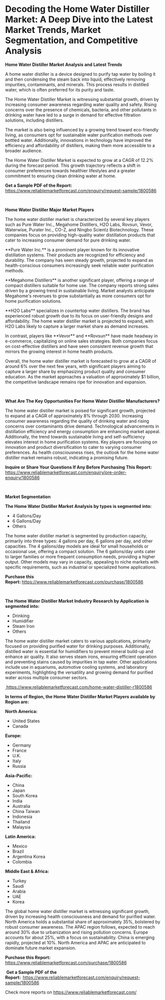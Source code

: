 <p><h1>Decoding the Home Water Distiller Market: A Deep Dive into the Latest Market Trends, Market Segmentation, and Competitive Analysis</h1></p><p><strong>Home Water Distiller Market Analysis and Latest Trends</strong></p>
<p><p>A home water distiller is a device designed to purify tap water by boiling it and then condensing the steam back into liquid, effectively removing impurities, contaminants, and minerals. This process results in distilled water, which is often preferred for its purity and taste. </p><p>The Home Water Distiller Market is witnessing substantial growth, driven by increasing consumer awareness regarding water quality and safety. Rising concerns over the presence of chemicals, bacteria, and other pollutants in drinking water have led to a surge in demand for effective filtration solutions, including distillers. </p><p>The market is also being influenced by a growing trend toward eco-friendly living, as consumers opt for sustainable water purification methods over bottled water. Additionally, innovations in technology have improved the efficiency and affordability of distillers, making them more accessible to a broader audience. </p><p>The Home Water Distiller Market is expected to grow at a CAGR of 12.2% during the forecast period. This growth trajectory reflects a shift in consumer preferences towards healthier lifestyles and a greater commitment to ensuring clean drinking water at home.</p></p>
<p><strong>Get a Sample PDF of the Report:&nbsp;</strong> <a href="https://www.reliablemarketforecast.com/enquiry/request-sample/1800586?utm_campaign=1903&utm_medium=2&utm_source=Github&utm_content=ia&utm_term=07022025&utm_id=home-water-distiller">https://www.reliablemarketforecast.com/enquiry/request-sample/1800586</a></p>
<p>&nbsp;</p>
<p><strong>Home Water Distiller Major Market Players</strong></p>
<p><p>The home water distiller market is characterized by several key players such as Pure Water Inc., Megahome Distillers, H2O Labs, Rovsun, Vevor, Waterwise, Purater Inc., CO-Z, and Ningbo Scientz Biotechnology. These companies focus on providing high-quality water distillation products that cater to increasing consumer demand for pure drinking water.</p><p>**Pure Water Inc.** is a prominent player known for its innovative distillation systems. Their products are recognized for efficiency and durability. The company has seen steady growth, projected to expand as health-conscious consumers increasingly seek reliable water purification methods.</p><p>**Megahome Distillers** is another significant player, offering a range of compact distillers suitable for home use. The company reports strong sales driven by a growing trend in sustainable living. Market analysts anticipate Megahome's revenues to grow substantially as more consumers opt for home purification solutions.</p><p>**H2O Labs** specializes in countertop water distillers. The brand has experienced robust growth due to its focus on user-friendly designs and affordability. The home water distiller market is projected to expand, with H2O Labs likely to capture a larger market share as demand increases.</p><p>In contrast, players like **Vevor** and **Rovsun** have made headway in e-commerce, capitalizing on online sales strategies. Both companies focus on cost-effective distillers and have seen consistent revenue growth that mirrors the growing interest in home health products.</p><p>Overall, the home water distiller market is forecasted to grow at a CAGR of around 6% over the next few years, with significant players aiming to capture a larger share by emphasizing product quality and consumer education. As the market approaches a valuation of approximately $1 billion, the competitive landscape remains ripe for innovation and expansion.</p></p>
<p>&nbsp;</p>
<p><strong>What Are The Key Opportunities For Home Water Distiller Manufacturers?</strong></p>
<p><p>The home water distiller market is poised for significant growth, projected to expand at a CAGR of approximately 8% through 2030. Increasing consumer awareness regarding the quality of drinking water and rising concerns over contaminants drive demand. Technological advancements in distillation efficiency and energy consumption are enhancing market appeal. Additionally, the trend towards sustainable living and self-sufficiency elevates interest in home purification systems. Key players are focusing on innovation and product diversification to cater to varying consumer preferences. As health consciousness rises, the outlook for the home water distiller market remains robust, indicating a promising future.</p></p>
<p><strong>Inquire or Share Your Questions If Any Before Purchasing This Report:</strong> <a href="https://www.reliablemarketforecast.com/enquiry/pre-order-enquiry/1800586?utm_campaign=1903&utm_medium=2&utm_source=Github&utm_content=ia&utm_term=07022025&utm_id=home-water-distiller">https://www.reliablemarketforecast.com/enquiry/pre-order-enquiry/1800586</a></p>
<p>&nbsp;</p>
<p><strong>Market Segmentation</strong></p>
<p><strong>The Home Water Distiller Market Analysis by types is segmented into:</strong></p>
<p><ul><li>4 Gallons/Day</li><li>6 Gallons/Day</li><li>Others</li></ul></p>
<p><p>The home water distiller market is segmented by production capacity, primarily into three types: 4 gallons per day, 6 gallons per day, and other capacities. The 4 gallons/day models are ideal for small households or occasional use, offering a compact solution. The 6 gallons/day units cater to larger families or more frequent consumption needs, providing a higher output. Other models may vary in capacity, appealing to niche markets with specific requirements, such as industrial or specialized home applications.</p></p>
<p><strong>Purchase this Report:&nbsp;</strong><a href="https://www.reliablemarketforecast.com/purchase/1800586?utm_campaign=1903&utm_medium=2&utm_source=Github&utm_content=ia&utm_term=07022025&utm_id=home-water-distiller">https://www.reliablemarketforecast.com/purchase/1800586</a></p>
<p>&nbsp;</p>
<p><strong>The Home Water Distiller Market Industry Research by Application is segmented into:</strong></p>
<p><ul><li>Drinking</li><li>Humidifier</li><li>Steam Iron</li><li>Others</li></ul></p>
<p><p>The home water distiller market caters to various applications, primarily focused on providing purified water for drinking purposes. Additionally, distilled water is essential for humidifiers to prevent mineral build-up and enhance air quality. It also serves steam irons, ensuring efficient operation and preventing stains caused by impurities in tap water. Other applications include use in aquariums, automotive cooling systems, and laboratory experiments, highlighting the versatility and growing demand for purified water across multiple consumer sectors.</p></p>
<p><a href="https://www.reliablemarketforecast.com/home-water-distiller-r1800586?utm_campaign=1903&utm_medium=2&utm_source=Github&utm_content=ia&utm_term=07022025&utm_id=home-water-distiller">&nbsp;https://www.reliablemarketforecast.com/home-water-distiller-r1800586</a></p>
<p><strong>In terms of Region, the Home Water Distiller Market Players available by Region are:</strong></p>
<p>
    <p> <strong> North America: </strong>
        <ul>
            <li>United States</li>
            <li>Canada</li>
        </ul>
        </p> 
    <p> <strong> Europe: </strong>
        <ul>
            <li>Germany</li>
            <li>France</li>
            <li>U.K.</li>
            <li>Italy</li>
            <li>Russia</li>
        </ul>
        </p> 
    <p> <strong> Asia-Pacific: </strong>
        <ul>
            <li>China</li>
            <li>Japan</li>
            <li>South Korea</li>
            <li>India</li>
            <li>Australia</li>
            <li>China Taiwan</li>
            <li>Indonesia</li>
            <li>Thailand</li>
            <li>Malaysia</li>
        </ul>
        </p> 
    <p> <strong> Latin America: </strong>
        <ul>
            <li>Mexico</li>
            <li>Brazil</li>
            <li>Argentina Korea</li>
            <li>Colombia</li>
        </ul>
        </p> 
    <p> <strong> Middle East & Africa: </strong>
        <ul>
            <li>Turkey</li>
            <li>Saudi</li>
            <li>Arabia</li>
            <li>UAE</li>
            <li>Korea</li>
        </ul>
    </p>
    </p>
<p><p>The global home water distiller market is witnessing significant growth, driven by increasing health consciousness and demand for purified water. North America holds a substantial share of approximately 35%, bolstered by robust consumer awareness. The APAC region follows, expected to reach around 30% due to urbanization and rising pollution concerns. Europe accounts for about 25%, with a focus on sustainability. China is emerging rapidly, projected at 10%. North America and APAC are anticipated to dominate future market expansion.</p></p>
<p><strong>Purchase this Report: </strong><a href="https://www.reliablemarketforecast.com/purchase/1800586?utm_campaign=1903&utm_medium=2&utm_source=Github&utm_content=ia&utm_term=07022025&utm_id=home-water-distiller">https://www.reliablemarketforecast.com/purchase/1800586</a></p>
<p>&nbsp;<strong>Get a Sample PDF of the Report:&nbsp;&nbsp;</strong><a href="https://www.reliablemarketforecast.com/enquiry/request-sample/1800586?utm_campaign=1903&utm_medium=2&utm_source=Github&utm_content=ia&utm_term=07022025&utm_id=home-water-distiller">https://www.reliablemarketforecast.com/enquiry/request-sample/1800586</a></p>
<p><strong></strong></p>
<p>Check more reports on <a href="https://www.reliablemarketforecast.com/?utm_campaign=1903&utm_medium=2&utm_source=Github&utm_content=ia&utm_term=07022025&utm_id=home-water-distiller">https://www.reliablemarketforecast.com/</a></p>